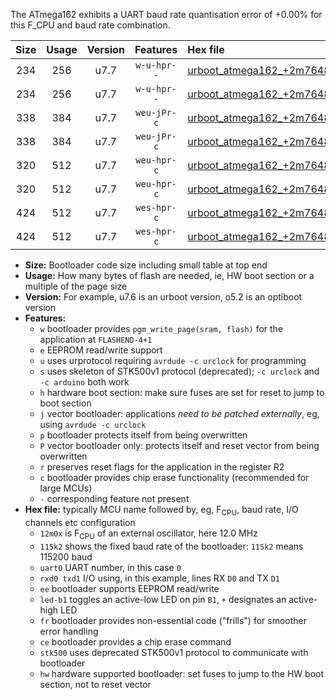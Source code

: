 The ATmega162 exhibits a UART baud rate quantisation error of +0.00% for this F_CPU and baud rate combination.

|Size|Usage|Version|Features|Hex file|
|:-:|:-:|:-:|:-:|:--|
|234|256|u7.7|`w-u-hpr--`|[urboot_atmega162_+2m7648x_+115k2_uart0_rxd0_txd1_led+b0_fr_hw.hex](https://raw.githubusercontent.com/stefanrueger/urboot.hex/main/cores/majorcore/atmega162/external_oscillator/fcpu_+2m7648x/br_+115k2/urboot_atmega162_+2m7648x_+115k2_uart0_rxd0_txd1_led+b0_fr_hw.hex)|
|234|256|u7.7|`w-u-hpr--`|[urboot_atmega162_+2m7648x_+115k2_uart1_rxb2_txb3_led+b0_fr_hw.hex](https://raw.githubusercontent.com/stefanrueger/urboot.hex/main/cores/majorcore/atmega162/external_oscillator/fcpu_+2m7648x/br_+115k2/urboot_atmega162_+2m7648x_+115k2_uart1_rxb2_txb3_led+b0_fr_hw.hex)|
|338|384|u7.7|`weu-jPr-c`|[urboot_atmega162_+2m7648x_+115k2_uart0_rxd0_txd1_ee_led+b0_fr_ce.hex](https://raw.githubusercontent.com/stefanrueger/urboot.hex/main/cores/majorcore/atmega162/external_oscillator/fcpu_+2m7648x/br_+115k2/urboot_atmega162_+2m7648x_+115k2_uart0_rxd0_txd1_ee_led+b0_fr_ce.hex)|
|338|384|u7.7|`weu-jPr-c`|[urboot_atmega162_+2m7648x_+115k2_uart1_rxb2_txb3_ee_led+b0_fr_ce.hex](https://raw.githubusercontent.com/stefanrueger/urboot.hex/main/cores/majorcore/atmega162/external_oscillator/fcpu_+2m7648x/br_+115k2/urboot_atmega162_+2m7648x_+115k2_uart1_rxb2_txb3_ee_led+b0_fr_ce.hex)|
|320|512|u7.7|`weu-hpr-c`|[urboot_atmega162_+2m7648x_+115k2_uart0_rxd0_txd1_ee_led+b0_fr_ce_hw.hex](https://raw.githubusercontent.com/stefanrueger/urboot.hex/main/cores/majorcore/atmega162/external_oscillator/fcpu_+2m7648x/br_+115k2/urboot_atmega162_+2m7648x_+115k2_uart0_rxd0_txd1_ee_led+b0_fr_ce_hw.hex)|
|320|512|u7.7|`weu-hpr-c`|[urboot_atmega162_+2m7648x_+115k2_uart1_rxb2_txb3_ee_led+b0_fr_ce_hw.hex](https://raw.githubusercontent.com/stefanrueger/urboot.hex/main/cores/majorcore/atmega162/external_oscillator/fcpu_+2m7648x/br_+115k2/urboot_atmega162_+2m7648x_+115k2_uart1_rxb2_txb3_ee_led+b0_fr_ce_hw.hex)|
|424|512|u7.7|`wes-hpr-c`|[urboot_atmega162_+2m7648x_+115k2_uart0_rxd0_txd1_ee_led+b0_fr_ce_stk500_hw.hex](https://raw.githubusercontent.com/stefanrueger/urboot.hex/main/cores/majorcore/atmega162/external_oscillator/fcpu_+2m7648x/br_+115k2/urboot_atmega162_+2m7648x_+115k2_uart0_rxd0_txd1_ee_led+b0_fr_ce_stk500_hw.hex)|
|424|512|u7.7|`wes-hpr-c`|[urboot_atmega162_+2m7648x_+115k2_uart1_rxb2_txb3_ee_led+b0_fr_ce_stk500_hw.hex](https://raw.githubusercontent.com/stefanrueger/urboot.hex/main/cores/majorcore/atmega162/external_oscillator/fcpu_+2m7648x/br_+115k2/urboot_atmega162_+2m7648x_+115k2_uart1_rxb2_txb3_ee_led+b0_fr_ce_stk500_hw.hex)|

- **Size:** Bootloader code size including small table at top end
- **Usage:** How many bytes of flash are needed, ie, HW boot section or a multiple of the page size
- **Version:** For example, u7.6 is an urboot version, o5.2 is an optiboot version
- **Features:**
  + `w` bootloader provides `pgm_write_page(sram, flash)` for the application at `FLASHEND-4+1`
  + `e` EEPROM read/write support
  + `u` uses urprotocol requiring `avrdude -c urclock` for programming
  + `s` uses skeleton of STK500v1 protocol (deprecated); `-c urclock` and `-c arduino` both work
  + `h` hardware boot section: make sure fuses are set for reset to jump to boot section
  + `j` vector bootloader: applications *need to be patched externally*, eg, using `avrdude -c urclock`
  + `p` bootloader protects itself from being overwritten
  + `P` vector bootloader only: protects itself and reset vector from being overwritten
  + `r` preserves reset flags for the application in the register R2
  + `c` bootloader provides chip erase functionality (recommended for large MCUs)
  + `-` corresponding feature not present
- **Hex file:** typically MCU name followed by, eg, F<sub>CPU</sub>, baud rate, I/O channels etc configuration
  + `12m0x` is F<sub>CPU</sub> of an external oscillator, here 12.0 MHz
  + `115k2` shows the fixed baud rate of the bootloader: `115k2` means 115200 baud
  + `uart0` UART number, in this case `0`
  + `rxd0 txd1` I/O using, in this example, lines RX `D0` and TX `D1`
  + `ee` bootloader supports EEPROM read/write
  + `led-b1` toggles an active-low LED on pin `B1`, `+` designates an active-high LED
  + `fr` bootloader provides non-essential code ("frills") for smoother error handling
  + `ce` bootloader provides a chip erase command
  + `stk500` uses deprecated STK500v1 protocol to communicate with bootloader
  + `hw` hardware supported bootloader: set fuses to jump to the HW boot section, not to reset vector
